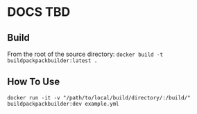 # DOCS TBD

## Build
From the root of the source directory:
` docker build -t buildpackpackbuilder:latest . `

## How To Use

` docker run -it -v "/path/to/local/build/directory/:/build/" buildpackpackbuilder:dev example.yml `